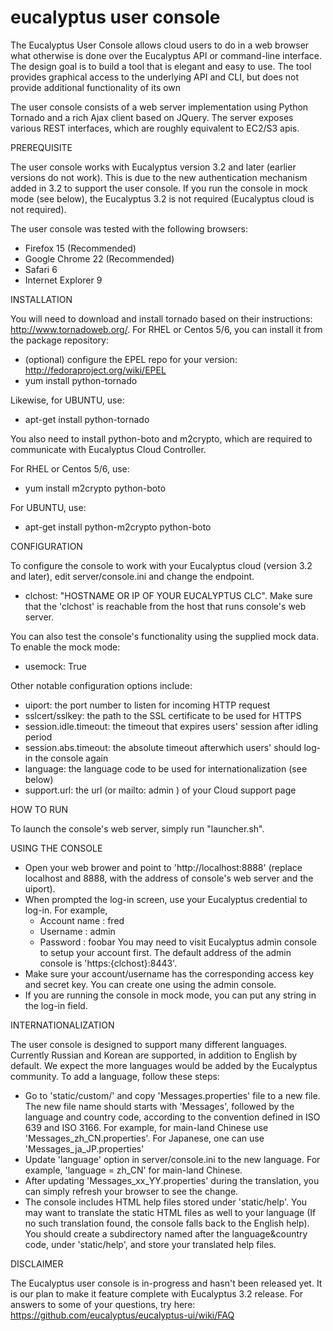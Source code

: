 eucalyptus user console
=============

The Eucalyptus User Console allows cloud users to do in a web browser what otherwise is done over the Eucalyptus API or command-line interface. 
The design goal is to build a tool that is elegant and easy to use. 
The tool provides graphical access to the underlying API and CLI, but does not provide additional functionality of its own

The user console consists of a web server implementation using Python Tornado and a rich Ajax client based on JQuery.
The server exposes various REST interfaces, which are roughly equivalent to EC2/S3 apis. 

PREREQUISITE

The user console works with Eucalyptus version 3.2 and later (earlier versions do not work). 
This is due to the new authentication mechanism added in 3.2 to support the user console.
If you run the console in mock mode (see below), the Eucalyptus 3.2 is not required (Eucalyptus cloud is not required).

The user console was tested with the following browsers:
  - Firefox 15 (Recommended)
  - Google Chrome 22 (Recommended)
  - Safari 6
  - Internet Explorer 9 

INSTALLATION

You will need to download and install tornado based on their instructions: http://www.tornadoweb.org/. For RHEL or Centos 5/6, you can install it from the package repository:
  - (optional) configure the EPEL repo for your version: http://fedoraproject.org/wiki/EPEL
  - yum install python-tornado

Likewise, for UBUNTU, use:
  - apt-get install python-tornado

You also need to install python-boto and m2crypto, which are required to communicate with Eucalyptus Cloud Controller.

For RHEL or Centos 5/6, use:
  - yum install m2crypto python-boto

For UBUNTU, use:
  - apt-get install python-m2crypto python-boto


CONFIGURATION

To configure the console to work with your Eucalyptus cloud (version 3.2 and later), edit server/console.ini and change the endpoint. 
  - clchost: "HOSTNAME OR IP OF YOUR EUCALYPTUS CLC". 
Make sure that the 'clchost' is reachable from the host that runs console's web server.

You can also test the console's functionality using the supplied mock data. To enable the mock mode:
  - usemock: True

Other notable configuration options include:
  - uiport: the port number to listen for incoming HTTP request
  - sslcert/sslkey: the path to the SSL certificate to be used for HTTPS
  - session.idle.timeout: the timeout that expires users' session after idling period
  - session.abs.timeout: the absolute timeout afterwhich users' should log-in the console again  
  - language: the language code to be used for internationalization (see below)
  - support.url: the url (or mailto: admin ) of your Cloud support page

HOW TO RUN

To launch the console's web server, simply run "launcher.sh". 

USING THE CONSOLE

  - Open your web brower and point to 'http://localhost:8888' (replace localhost and 8888, with the address of console's web server and the uiport).
  - When prompted the log-in screen, use your Eucalyptus credential to log-in. For example,
    - Account name : fred
    - Username     : admin
    - Password     : foobar
    You may need to visit Eucalyptus admin console to setup your account first. The default address of the admin console is 'https:{clchost}:8443'.
  - Make sure your account/username has the corresponding access key and secret key. You can create one using the admin console.
  - If you are running the console in mock mode, you can put any string in the log-in field.

INTERNATIONALIZATION

The user console is designed to support many different languages. Currently Russian and Korean are supported, in addition to English by default.
We expect the more languages would be added by the Eucalyptus community. 
To add a language, follow these steps:
  - Go to 'static/custom/' and copy 'Messages.properties' file to a new file. The new file name should starts with 'Messages', followed by the language and country code, according to the convention defined in ISO 639 and ISO 3166. For example, for main-land Chinese use 'Messages_zh_CN.properties'. For Japanese, one can use 'Messages_ja_JP.properties'
  - Update 'language' option in server/console.ini to the new language. For example, 'language = zh_CN' for main-land Chinese.
  - After updating 'Messages_xx_YY.properties' during the translation, you can simply refresh your browser to see the change.
  - The console includes HTML help files stored under 'static/help'. You may want to translate the static HTML files as well to your language (If no such translation found, the console falls back to the English help). You should create a subdirectory named after the language&country code, under 'static/help', and store your translated help files.

DISCLAIMER

The Eucalyptus user console is in-progress and hasn't been released yet. 
It is our plan to make it feature complete with Eucalyptus 3.2 release. 
For answers to some of your questions, try here: https://github.com/eucalyptus/eucalyptus-ui/wiki/FAQ

